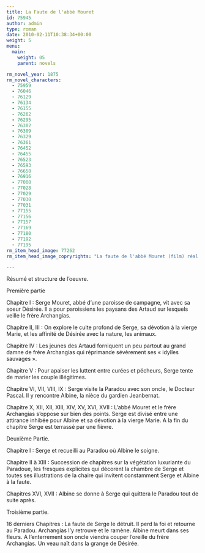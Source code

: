 ```yaml
---
title: La Faute de l'abbé Mouret
id: 75945
author: admin
type: roman
date: 2010-02-11T10:38:34+00:00
weight: 5
menu:
  main:
    weight: 05
    parent: novels

rm_novel_year: 1875
rm_novel_characters:
  - 75959
  - 76046
  - 76129
  - 76134
  - 76155
  - 76262
  - 76295
  - 76302
  - 76309
  - 76329
  - 76361
  - 76452
  - 76455
  - 76523
  - 76593
  - 76658
  - 76916
  - 77008
  - 77028
  - 77029
  - 77030
  - 77031
  - 77155
  - 77156
  - 77157
  - 77169
  - 77180
  - 77192
  - 77195
rm_item_head_image: 77262
rm_item_head_image_copryrights: "La faute de l'abbé Mouret (film) réal. Georges Franju"

---
```

Résumé et structure de l&rsquo;oeuvre.

Première partie

Chapitre I : Serge Mouret, abbé d&rsquo;une paroisse de campagne, vit avec sa soeur Désirée. Il a pour paroissiens les paysans des Artaud sur lesquels veille le frère Archangias.

Chapitre II, III : On explore le culte profond de Serge, sa dévotion à la vierge Marie, et les affinité de Désirée avec la nature, les animaux.

Chapitre IV : Les jeunes des Artaud forniquent un peu partout au grand damne de frère Archangias qui réprimande sévèrement ses &laquo;&nbsp;idylles sauvages&nbsp;&raquo;.

Chapitre V : Pour apaiser les luttent entre curées et pécheurs, Serge tente de marier les couple illégitimes.

Chapitre VI, VII, VIII, IX : Serge visite la Paradou avec son oncle, le Docteur Pascal. Il y rencontre Albine, la nièce du gardien Jeanbernat.

Chapitre X, XII, XII, XIII, XIV, XV, XVI, XVII : L&rsquo;abbé Mouret et le frère Archangias s&rsquo;oppose sur bien des points. Serge est divisé entre une attirance inhibée pour Albine et sa dévotion à la vierge Marie. A la fin du chapitre Serge est terrassé par une fièvre.

Deuxième Partie.

Chapitre I : Serge et recueilli au Paradou où Albine le soigne.

Chapitre II à XIII : Succession de chapitres sur la végétation luxuriante du Paradoue, les fresques explicites qui décorent la chambre de Serge et toutes ses illustrations de la chaire qui invitent constamment Serge et Albine à la faute.

Chapitres XVI, XVII : Albine se donne à Serge qui quittera le Paradou tout de suite après.

Troisième partie.

16 derniers Chapitres : La faute de Serge le détruit. Il perd la foi et retourne au Paradou. Archangias l&rsquo;y retrouve et le ramène. Albine meurt dans ses fleurs. A l&rsquo;enterrement son oncle viendra couper l&rsquo;oreille du frère Archangias. Un veau naît dans la grange de Désirée.